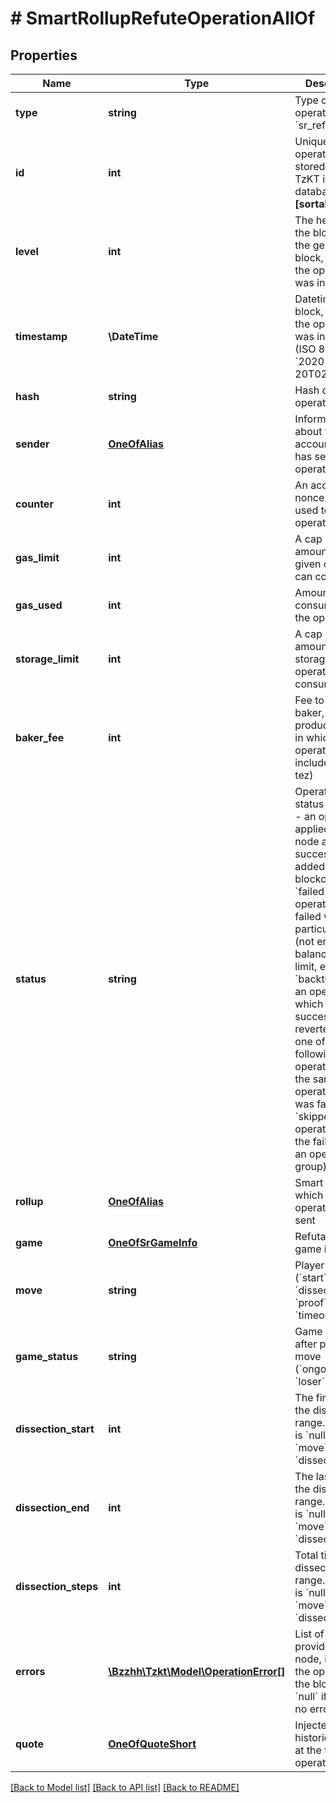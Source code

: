 # # SmartRollupRefuteOperationAllOf

## Properties

Name | Type | Description | Notes
------------ | ------------- | ------------- | -------------
**type** | **string** | Type of the operation, &#x60;sr_refute&#x60; | [optional]
**id** | **int** | Unique ID of the operation, stored in the TzKT indexer database   **[sortable]** | [optional]
**level** | **int** | The height of the block from the genesis block, in which the operation was included | [optional]
**timestamp** | **\DateTime** | Datetime of the block, in which the operation was included (ISO 8601, e.g. &#x60;2020-02-20T02:40:57Z&#x60;) | [optional]
**hash** | **string** | Hash of the operation | [optional]
**sender** | [**OneOfAlias**](OneOfAlias.md) | Information about the account who has sent the operation | [optional]
**counter** | **int** | An account nonce which is used to prevent operation replay | [optional]
**gas_limit** | **int** | A cap on the amount of gas a given operation can consume | [optional]
**gas_used** | **int** | Amount of gas, consumed by the operation | [optional]
**storage_limit** | **int** | A cap on the amount of storage a given operation can consume | [optional]
**baker_fee** | **int** | Fee to the baker, produced block, in which the operation was included (micro tez) | [optional]
**status** | **string** | Operation status (&#x60;applied&#x60; - an operation applied by the node and successfully added to the blockchain, &#x60;failed&#x60; - an operation which failed with some particular error (not enough balance, gas limit, etc), &#x60;backtracked&#x60; - an operation which was successful but reverted due to one of the following operations in the same operation group was failed, &#x60;skipped&#x60; - all operations after the failed one in an operation group) | [optional]
**rollup** | [**OneOfAlias**](OneOfAlias.md) | Smart rollup to which the operation was sent | [optional]
**game** | [**OneOfSrGameInfo**](OneOfSrGameInfo.md) | Refutation game info | [optional]
**move** | **string** | Player&#39;s move (&#x60;start&#x60;, &#x60;dissection&#x60;, &#x60;proof&#x60;, &#x60;timeout&#x60;) | [optional]
**game_status** | **string** | Game status, after player&#39;s move (&#x60;ongoing&#x60;, &#x60;loser&#x60;, &#x60;draw&#x60;) | [optional]
**dissection_start** | **int** | The first tick in the dissection range. This field is &#x60;null&#x60; if &#x60;move&#x60; is not &#x60;dissection. | [optional]
**dissection_end** | **int** | The last tick in the dissection range. This field is &#x60;null&#x60; if &#x60;move&#x60; is not &#x60;dissection. | [optional]
**dissection_steps** | **int** | Total ticks in the dissection range. This field is &#x60;null&#x60; if &#x60;move&#x60; is not &#x60;dissection&#x60;. | [optional]
**errors** | [**\Bzzhh\Tzkt\Model\OperationError[]**](OperationError.md) | List of errors provided by the node, injected the operation to the blockchain. &#x60;null&#x60; if there is no errors | [optional]
**quote** | [**OneOfQuoteShort**](OneOfQuoteShort.md) | Injected historical quote at the time of operation | [optional]

[[Back to Model list]](../../README.md#models) [[Back to API list]](../../README.md#endpoints) [[Back to README]](../../README.md)
